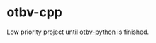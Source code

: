 # otbv-cpp
Low priority project until [otbv-python](https://github.com/eceannmor/otbv-python) is finished.

